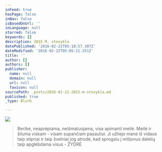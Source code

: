 ```yaml
---
inFeed: true
hasPage: false
inNav: false
isBasedOnUrl: ''
inLanguage: null
starred: false
keywords: []
description: 2015 M. stovykla
datePublished: '2016-02-22T05:18:57.307Z'
dateModified: '2016-02-22T05:05:21.251Z'
title: ''
author: []
authors: []
publisher:
  name: null
  domain: null
  url: null
  favicon: null
sourcePath: _posts/2016-02-22-2015-m-stovykla.md
published: true
_type: Blurb

---
```

![](https://the-grid-user-content.s3-us-west-2.amazonaws.com/9947b19a-3e2a-4d81-bd92-050cac63c73f.jpg)

> Beribė, neaprėpiama, neišmatuojama, visa apimanti meilė. 
> Meilė ir šiluma viskam - visam supančiam pasauliui. Ji užliejo mane iš vidaus taip stipriai ir taip švelniai jog atrodė, kad sprogsiu į milijonus dalelių taip apglėbdama visus - ŽYDRĖ